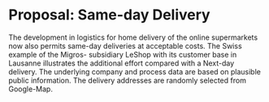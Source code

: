 # Proposal: Same-day Delivery
The development in logistics for home delivery of the online supermarkets now also permits same-day deliveries at acceptable costs. The Swiss example of the Migros- subsidiary LeShop with its customer base in Lausanne illustrates the additional effort compared with a Next-day delivery. The underlying company and process data are based on plausible public information. The delivery addresses are randomly selected from Google-Map.
